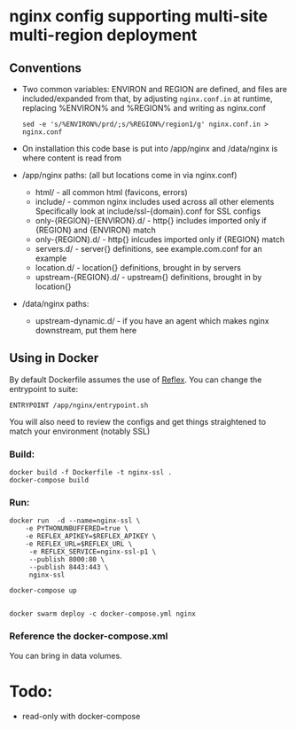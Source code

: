 # nginx config supporting multi-site multi-region deployment

## Conventions

* Two common variables: ENVIRON and REGION are defined, and files are included/expanded from that,
  by adjusting `nginx.conf.in` at runtime, replacing %ENVIRON% and %REGION% and writing as nginx.conf

      sed -e 's/%ENVIRON%/prd/;s/%REGION%/region1/g' nginx.conf.in > nginx.conf

* On installation this code base is put into /app/nginx and /data/nginx is where content is read from

* /app/nginx paths: (all but locations come in via nginx.conf)

    - html/                       - all common html (favicons, errors)
    - include/                    - common nginx includes used across all other elements
                                    Specifically look at include/ssl-{domain}.conf for SSL configs
    - only-{REGION}-{ENVIRON}.d/  - http{} includes imported only if {REGION} and {ENVIRON} match
    - only-{REGION}.d/            - http{} inlcudes imported only if {REGION} match
    - servers.d/                  - server{} definitions, see example.com.conf for an example
    - location.d/                 - location{} definitions, brought in by servers
    - upstream-{REGION}.d/        - upstream{} definitions, brought in by location{}

* /data/nginx paths:

    - upstream-dynamic.d/         - if you have an agent which makes nginx downstream, put them here

## Using in Docker

By default Dockerfile assumes the use of [Reflex](https://reflex.cold.org).  You can change the
entrypoint to suite:

    ENTRYPOINT /app/nginx/entrypoint.sh

You will also need to review the configs and get things straightened to match your environment
(notably SSL)

### Build:

    docker build -f Dockerfile -t nginx-ssl .
	docker-compose build

### Run:

    docker run  -d --name=nginx-ssl \
        -e PYTHONUNBUFFERED=true \
        -e REFLEX_APIKEY=$REFLEX_APIKEY \
        -e REFLEX_URL=$REFLEX_URL \
         -e REFLEX_SERVICE=nginx-ssl-p1 \
         --publish 8000:80 \
         --publish 8443:443 \
         nginx-ssl

	docker-compose up


	docker swarm deploy -c docker-compose.yml nginx

### Reference the docker-compose.xml

You can bring in data volumes.

# Todo:

 * read-only with docker-compose
